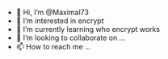 - 👋 Hi, I’m @Maximal73
- 👀 I’m interested in encrypt
- 🌱 I’m currently learning who encrypt works
- 💞️ I’m looking to collaborate on ...
- 📫 How to reach me ...

<!---
Maximal73/Maximal73 is a ✨ special ✨ repository because its `README.md` (this file) appears on your GitHub profile.
You can click the Preview link to take a look at your changes.
--->
